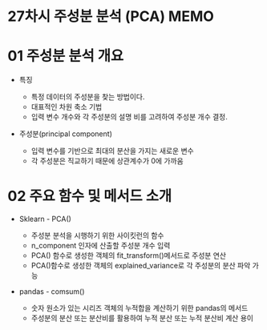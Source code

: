 # 27차시 주성분 분석 (PCA) MEMO
 
# 01 주성분 분석 개요 
- 특징
    - 특정 데이터의 주성분을 찾는 방법이다.
    - 대표적인 차원 축소 기법
    - 입력 변수 개수와 각 주성분의 설명 비를 고려하여 주성분 개수 결정. 

- 주성분(principal component)
    - 입력 변수를 기반으로 최대의 분산을 가지는 새로운 변수
    - 각 주성분은 직교하기 때문에 상관계수가 0에 가까움

# 02 주요 함수 및 메서드 소개
- Sklearn - PCA()
    - 주성분 분석을 시행하기 위한 사이킷런의 함수
    - n_component 인자에 산출할 주성분 개수 입력
    - PCA() 함수로 생성한 객체의 fit_transform()메서드로 주성분 연산
    - PCA()함수로 생성한 객체의 explained_variance로 각 주성분의 분산 파악 가능

- pandas - comsum()
    - 숫자 원소가 있는 시리즈 객체의 누적합을 계산하기 위한 pandas의 메서드 
    - 주성분의 분산 또는 분산비를 활용하여 누적 분산 또는 누적 분산비 계산 용이



